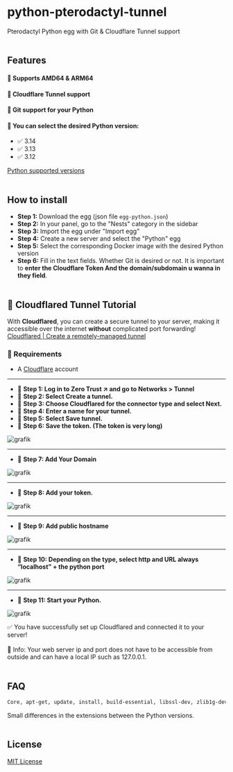 # python-pterodactyl-tunnel



Pterodactyl Python  egg with Git & Cloudflare Tunnel support 
<br><br>
## Features

#### 🔹 Supports AMD64 & ARM64
#### 🔹 Cloudflare Tunnel support
#### 🔹 Git support for your Python
#### 🔹 You can select the desired Python version:
- ✅ 3.14
- ✅ 3.13
- ✅ 3.12


[Python supported versions](https://devguide.python.org/versions/)
<br><br>
## How to install

- **Step 1:** Download the egg (json file `egg-python.json`)
- **Step 2:** In your panel, go to the "Nests" category in the sidebar
- **Step 3:** Import the egg under "Import egg"
- **Step 4:** Create a new server and select the "Python" egg
- **Step 5:** Select the corresponding Docker image with the desired Python version
- **Step 6:** Fill in the text fields. Whether Git is desired or not. It is important to **enter the Cloudflare Token And the domain/subdomain u wanna in they field**.
<br><br>
## 🚀 Cloudflared Tunnel Tutorial  

With **Cloudflared**, you can create a secure tunnel to your server, making it accessible over the internet **without** complicated port forwarding!  
[Cloudflared | Create a remotely-managed tunnel](https://developers.cloudflare.com/cloudflare-one/connections/connect-networks/get-started/create-remote-tunnel/)

### 📌 Requirements  
- A [Cloudflare](https://dash.cloudflare.com/) account  

---

- 🔹 **Step 1: Log in to Zero Trust ↗ and go to Networks > Tunnel**  
- 🔹 **Step 2: Select Create a tunnel.**  
- 🔹 **Step 3: Choose Cloudflared for the connector type and select Next.**  
- 🔹 **Step 4: Enter a name for your tunnel.**  
- 🔹 **Step 5: Select Save tunnel.**  
- 🔹 **Step 6: Save the token. (The token is very long)**
  
![grafik](https://github.com/user-attachments/assets/0c0430a5-5cb6-45e4-8b26-1805cddde3cc)


---

- 🔹 **Step 7: Add Your Domain**
    
![grafik](https://github.com/user-attachments/assets/349f8aa5-5921-45c2-b3da-0ec81225ffe9)


---

- 🔹 **Step 8: Add your token.**
  
![grafik](https://github.com/user-attachments/assets/22e723b1-9a88-4d09-82d3-6caf4801c37d)

---

- 🔹 **Step 9: Add public hostname**
  
![grafik](https://github.com/user-attachments/assets/2107c323-1ed1-406b-8fcf-12ceac963aea)

---

- 🔹 **Step 10: Depending on the type, select http and URL always “localhost” + the python port**

![grafik](https://github.com/user-attachments/assets/7b1a4e91-50f3-4fcb-a0da-7eed611ae391)

---

- 🔹 **Step 11: Start your Python.**
  
![grafik](https://github.com/user-attachments/assets/2c1728fc-2e24-479c-b733-a705d917e90c)


✅ You have successfully set up Cloudflared and connected it to your server!<br><br>
🔹 Info: Your web server ip and port does not have to be accessible from outside and can have a local IP such as 127.0.0.1.
<br><br>
## FAQ

```bash
Core, apt-get, update, install, build-essential, libssl-dev, zlib1g-dev, libbz2-dev, libreadline-dev, libsqlite3-dev, libgdbm-dev, libdb5.3-dev, libexpat1-dev, git, liblzma-dev, libffi-dev, iproute2, libncurses5-dev, libncursesw5-dev, xz-utils, tk-dev, wget, curl, ca-certificates, jq, clean, rm, uname, x86_64, aarch64, dpkg, cloudflared, unsupported architecture
```

Small differences in the extensions between the Python versions.
<br><br>
## License

[MIT License](https://choosealicense.com/licenses/mit/)
